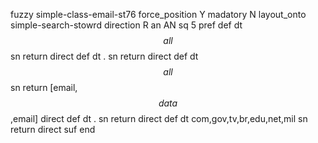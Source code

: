 fuzzy simple-class-email-st76
   force_position Y
   madatory N
   layout_onto simple-search-stowrd
   direction R
   an AN
   sq 5
   pref 
   def 
    dt $$all$$
    sn 
    return 
    direct 
   def 
    dt .
    sn 
    return 
    direct 
   def 
    dt $$all$$
    sn 
    return [email,$$data$$,email]
    direct 
   def 
    dt .
    sn 
    return 
    direct 
   def 
    dt com,gov,tv,br,edu,net,mil
    sn 
    return 
    direct 
   suf 
end
